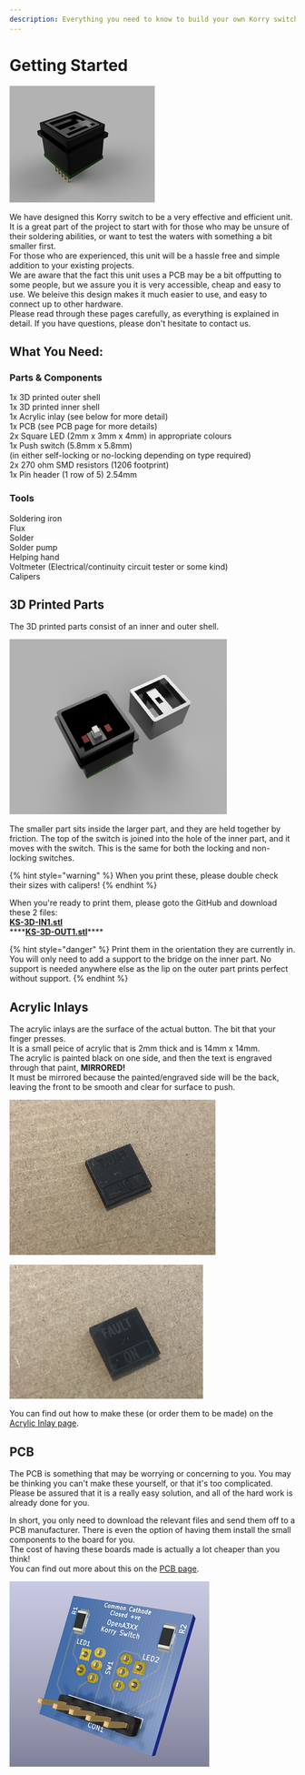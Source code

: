```yaml
---
description: Everything you need to know to build your own Korry switch!
---
```


# Getting Started

![3D Visualization](../.gitbook/assets/5.png)

We have designed this Korry switch to be a very effective and efficient unit. It is a great part of the project to start with for those who may be unsure of their soldering abilities, or want to test the waters with something a bit smaller first.  
For those who are experienced, this unit will be a hassle free and simple addition to your existing projects.  
We are aware that the fact this unit uses a PCB may be a bit offputting to some people, but we assure you it is very accessible, cheap and easy to use. We beleive this design makes it much easier to use, and easy to connect up to other hardware.  
Please read through these pages carefully, as everything is explained in detail. If you have questions, please don't hesitate to contact us.

## What You Need:

### **Parts & Components**

1x 3D printed outer shell  
1x 3D printed inner shell  
1x Acrylic inlay \(see below for more detail\)  
1x PCB \(see PCB page for more details\)  
2x Square LED \(2mm x 3mm x 4mm\) in appropriate colours  
1x Push switch \(5.8mm x 5.8mm\)  
\(in either self-locking or no-locking depending on type required\)  
2x 270 ohm SMD resistors \(1206 footprint\)  
1x Pin header \(1 row of 5\) 2.54mm

### **Tools**

Soldering iron  
Flux  
Solder  
Solder pump  
Helping hand  
Voltmeter \(Electrical/continuity circuit tester or some kind\)  
Calipers

## 3D Printed Parts

The 3D printed parts consist of an inner and outer shell.

![](../.gitbook/assets/4.png)

The smaller part sits inside the larger part, and they are held together by friction. The top of the switch is joined into the hole of the inner part, and it moves with the switch. This is the same for both the locking and non-locking switches.

{% hint style="warning" %}
When you print these, please double check their sizes with calipers!
{% endhint %}

When you're ready to print them, please goto the GitHub and download these 2 files:  
[**KS-3D-IN1.stl**](https://github.com/OpenA3XX/opena3xx.3D-CNC_Parts/blob/main/Korry%20Switch/3D%20Print%20Parts/KS-3D-IN1.stl)  
****[**KS-3D-OUT1.stl**](https://github.com/OpenA3XX/opena3xx.3D-CNC_Parts/blob/main/Korry%20Switch/3D%20Print%20Parts/KS-3D-OUT1.stl)\*\*\*\*

{% hint style="danger" %}
Print them in the orientation they are currently in. You will only need to add a support to the bridge on the inner part. No support is needed anywhere else as the lip on the outer part prints perfect without support.
{% endhint %}

## **Acrylic Inlays**

The acrylic inlays are the surface of the actual button. The bit that your finger presses.  
It is a small peice of acrylic that is 2mm thick and is 14mm x 14mm.  
The acrylic is painted black on one side, and then the text is engraved through that paint, **MIRRORED!**   
It must be mirrored because the painted/engraved side will be the back, leaving the front to be smooth and clear for surface to push.

![Painted &amp; engraved \(mirrored\) side becomes the back.](../.gitbook/assets/img_5352.jpg)

![This side then becomes the front, the part that is actually pressed.](../.gitbook/assets/img_5351.jpg)

You can find out how to make these \(or order them to be made\) on the [Acrylic Inlay page](acrylic_inlays.md).

## PCB

The PCB is something that may be worrying or concerning to you. You may be thinking you can't make these yourself, or that it's too complicated.  
Please be assured that it is a really easy solution, and all of the hard work is already done for you.

In short, you only need to download the relevant files and send them off to a PCB manufacturer. There is even the option of having them install the small components to the board for you.  
The cost of having these boards made is actually a lot cheaper than you think!  
You can find out more about this on the [PCB page](pcb.md).

![3D render of PCB.](../.gitbook/assets/korry_pcb2.png)

